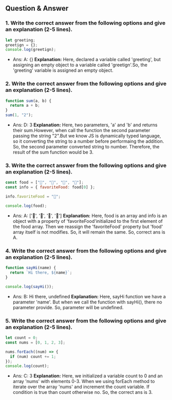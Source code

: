 ## Question & Answer

### 1. Write the correct answer from the following options and give an explanation (2-5 lines).
```JavaScript
let greeting;
greetign = {};
console.log(greetign);
```

* Ans: A: {}
**Explanation:** Here, declared a variable called 'greeting', but assigning an empty object to a variable called 'greetign'.So, the 'greeting' variable is assigned an empty object.

### 2.  Write the correct answer from the following options and give an explanation (2-5 lines).
```JavaScript
function sum(a, b) {
  return a + b;
}
sum(1, "2");
```

* Ans: D: 3
**Explanation:** Here, two parameters, 'a' and 'b' and returns their sum.However, when call the function the second parameter passing the string "2".But we know JS is dynamically typed language, so it
converting the string to a number before performaing the addition. So, the second parameter converted string to number. Therefore, the result of the sum function would be 3.

### 3. Write the correct answer from the following options and give an explanation (2-5 lines).
```JavaScript
const food = ["🍕", "🍫", "🥑", "🍔"];
const info = { favoriteFood: food[0] };

info.favoriteFood = "🍝";

console.log(food);
```

* Ans: A: ['🍕', '🍫', '🥑', '🍔']
**Explanation:** Here, food is an array and info is an object with a property of 'favoriteFood'initialized to the first element of the food array. Then we reassign the 'favoriteFood' property but 'food' array itself is not 
modifies. So, it will remain the same. So, correct ans is A.

### 4. Write the correct answer from the following options and give an explanation (2-5 lines).
```JavaScript
function sayHi(name) {
  return `Hi there, ${name}`;
}

console.log(sayHi());
```

* Ans: B: Hi there, undefined
**Explanation:** Here, sayHi function we have a parameter 'name'. But when we call the function with sayHi(), there no parameter provide. So, parameter will be undefined.

### 5. Write the correct answer from the following options and give an explanation (2-5 lines).
```JavaScript
let count = 0;
const nums = [0, 1, 2, 3];

nums.forEach((num) => {
  if (num) count += 1;
});
console.log(count);
```

* Ans: C: 3
**Explanation:** Here, we initialized a variable count to 0 and an array 'nums' with elements 0-3. When we using forEach method to iterate over the array 'nums' and increment the count variable. If condition is true than count otherwise no. 
So, the correct ans is 3.